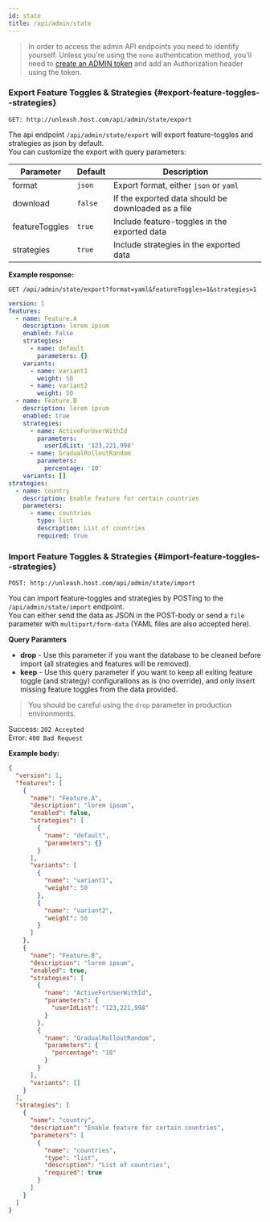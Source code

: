 ```yaml
---
id: state
title: /api/admin/state
---
```


> In order to access the admin API endpoints you need to identify yourself. Unless you're using the `none` authentication method, you'll need to [create an ADMIN token](/user_guide/api-token) and add an Authorization header using the token.

### Export Feature Toggles & Strategies {#export-feature-toggles--strategies}

`GET: http://unleash.host.com/api/admin/state/export`

The api endpoint `/api/admin/state/export` will export feature-toggles and strategies as json by default.\
You can customize the export with query parameters:

| Parameter | Default | Description |
| --- | --- | --- |
| format | `json` | Export format, either `json` or `yaml` |
| download | `false` | If the exported data should be downloaded as a file |
| featureToggles | `true` | Include feature-toggles in the exported data |
| strategies | `true` | Include strategies in the exported data |

**Example response:**

`GET /api/admin/state/export?format=yaml&featureToggles=1&strategies=1`

```yaml
version: 1
features:
  - name: Feature.A
    description: lorem ipsum
    enabled: false
    strategies:
      - name: default
        parameters: {}
    variants:
      - name: variant1
        weight: 50
      - name: variant2
        weight: 50
  - name: Feature.B
    description: lorem ipsum
    enabled: true
    strategies:
      - name: ActiveForUserWithId
        parameters:
          userIdList: '123,221,998'
      - name: GradualRolloutRandom
        parameters:
          percentage: '10'
    variants: []
strategies:
  - name: country
    description: Enable feature for certain countries
    parameters:
      - name: countries
        type: list
        description: List of countries
        required: true
```

### Import Feature Toggles & Strategies {#import-feature-toggles--strategies}

`POST: http://unleash.host.com/api/admin/state/import`

You can import feature-toggles and strategies by POSTing to the `/api/admin/state/import` endpoint.\
You can either send the data as JSON in the POST-body or send a `file` parameter with `multipart/form-data` (YAML files are also accepted here).

**Query Paramters**

- **drop** - Use this parameter if you want the database to be cleaned before import (all strategies and features will be removed).
- **keep** - Use this query parameter if you want to keep all exiting feature toggle (and strategy) configurations as is (no override), and only insert missing feature toggles from the data provided.

> You should be careful using the `drop` parameter in production environments.

Success: `202 Accepted`\
Error: `400 Bad Request`

**Example body:**

```json
{
  "version": 1,
  "features": [
    {
      "name": "Feature.A",
      "description": "lorem ipsum",
      "enabled": false,
      "strategies": [
        {
          "name": "default",
          "parameters": {}
        }
      ],
      "variants": [
        {
          "name": "variant1",
          "weight": 50
        },
        {
          "name": "variant2",
          "weight": 50
        }
      ]
    },
    {
      "name": "Feature.B",
      "description": "lorem ipsum",
      "enabled": true,
      "strategies": [
        {
          "name": "ActiveForUserWithId",
          "parameters": {
            "userIdList": "123,221,998"
          }
        },
        {
          "name": "GradualRolloutRandom",
          "parameters": {
            "percentage": "10"
          }
        }
      ],
      "variants": []
    }
  ],
  "strategies": [
    {
      "name": "country",
      "description": "Enable feature for certain countries",
      "parameters": [
        {
          "name": "countries",
          "type": "list",
          "description": "List of countries",
          "required": true
        }
      ]
    }
  ]
}
```
